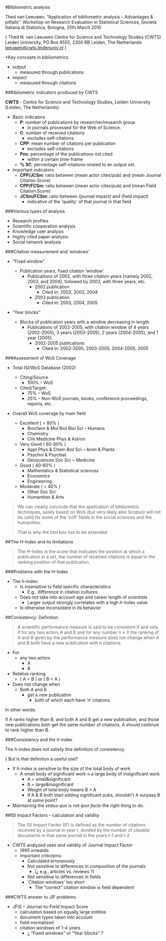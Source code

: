 #Bibliometric analysis

Thed van Leeuwen. “Application of bibliometric analysis – Advantages & pitfalls”. Workshop on Research Evaluation in Statistical Sciences, Società Italiana di Statistica, Bologna, 25th March 2010

{
Thed N. van Leeuwen
Centre for Science and Technology Studies (CWTS)
Leiden University, PO Box 9555, 2300 RB Leiden, The Netherlands
leeuwen@cwts.leidenuniv.nl
}

*Key concepts in bibliometrics
  * *output*
    * measured through publications
  * *impact*
    * measured through citations


##Bibliometric indicators produced by CWTS

**CWTS** - Centre for Science and Technology Studies, Leiden University (Leiden, The Netherlands)

* Basic indicators
  * **P**: number of publications by researcher/research group
    * in journals processed for the Web of Science.
  * **C**: number of received citations
    * excludes self-citations
  * **CPP**: mean number of citations per publication
    * excludes self-citations
  * **Pnc**: percentage of the publications not cited
    * within a certain time-frame
  * **% SC**: percentage self-citations related to an output set.
* Important indicators
  * **CPP/JCSm**: ratio between (mean actor cites/pub) and (mean Journal Citation Score)
  * **CPP/FCSm**: ratio between (mean actor cites/pub) and (mean Field Citation Score)
  * **JCSm/FCSm**: ratio between (journal impact) and (field impact)
    * indicative of the ‘quality’ of that journal in that field

###Various types of analysis

  * Research profiles
  * Scientific cooperation analysis
  * Knowledge user analysis
  * Highly cited paper analysis
  * Social network analysis

###Citation measurement and ‘windows’

* “Fixed window”
  * Publication years, fixed citation ‘window’.
    * Publications of 2002, with three citation years (namely 2002, 2003, and 2004), followed by 2003, with three years, etc.
      * 2002 publication
        * Cited in: 2002, 2003, 2004
      * 2003 publication
        * Cited in: 2003, 2004, 2005

* “Year blocks”
  * Blocks of publication years with a window decreasing in length.
    * Publications of 2002-2005, with citation window of 4 years (2002-2005), 3 years (2003-2005), 2 years (2004-2005), and 1 year (2005).
      * 2002-2005 publications
        * Cited in: 2002-2005, 2003-2005, 2004-2005, 2005

###Assessment of WoS Coverage

* Total ISI/WoS Database (2002)
  * Citing/Source
    * 100% – WoS
  * Cited/Target:
    * 75% – WoS
    * 25% – Non-WoS journals, books, conference proceedings, reports, etc.

* Overall WoS coverage by main field
  * Excellent ( > 80% )
    * Biochem & Mol Biol Biol Sci – Humans
    * Chemistry
    * Clin Medicine Phys & Astron
  * Very Good ( 60-80% )
    * Appl Phys & Chem Biol Sci – Anim & Plants
    * Psychol & Psychiat
    * Geosciences Soc Sci ~ Medicine
  * Good ( 40-60% )
    * Mathematics & Statistical sciences
    * Economics
    * Engineering
  * Moderate ( < 40% )
    * Other Soc Sci
    * Humanities & Arts

>We can clearly conclude that the application of bibliometric techniques, solely based on WoS (but very likely also Scopus) will not be valid for some of the ‘soft’ fields in the social sciences and the humanities.

>That is why the tool box has to be extended


##The H-Index and its limitations

>The H-Index is the score that indicates the position at which a publication in a set, the number of received citations is equal to the ranking position of that publication.

###Problems with the H-Index

* The *h*-index:
  * Is insensitive to field specific characteristics
    * E.g., difference in citation cultures
  * Does not take into account age and career length of scientists
    * Larger output strongly correlates with a high *h*-index value
  * Is otherwise inconsistent in its behavior

##Consistency: Definition

>A scientific performance measure is said to be consistent if and only if for any two actors A and B and for any number n ≥ 0 the ranking of A and B given by the performance measure does not change when A and B both have a new publication with n citations.

* For
  * any two actors
    * A
    * B
* Relative ranking
  * ( A > B ) or ( B < A )
* Does not change when
  * Both A and B
    * get a new publication
      * both of which each have ‘*n*’ citations

In other words:

  If A ranks higher than B, and both A and B get a new publication, and those new publications both get the same number of citations, A should continue to rank higher than B.

###Consistency and the *h*-index

The *h*-index does not satisfy this definition of consistency.

{
But is that definition a useful one?

* If *h*-index is sensitive to the size of the total body of work
  * A small body of significant work ≈ a large body of insignificant work
    * A = small&significant
    * B = large&insignificant
    * Weight of total body means B > A
    * If A & B both start adding significant pubs, shouldn't A surpass B at some point?
* Maintaining the *status quo* is not *ipso facto* the right thing to do.

##ISI Impact Factors – calculation and validity

>The ISI Impact Factor (IF) is defined as the number of citations received by a journal in year t, divided by the number of citeable documents in that same journal in the years t-1 and t-2

* CWTS analyzed uses and validity of Journal Impact Factor
  * 1995 onwards
  * Important criticisms:
    * Calculated erroneously
    * Not sensitive to differences in composition of the journals
      * (¿ e.g., articles vs. reviews ?)
    * Not sensitive to differences in fields
    * ‘Citation windows’ too short
      * The “correct” citation window is field dependent

###CWTS answer to JIF problems

* JFIS – Journal-to-Field Impact Score
  * calculation based on equally large entities
  * document types taken into account
  * field-normalized
  * citation windows of 1-4 years
    * ¿ “Fixed windows” or “Year blocks” ?










